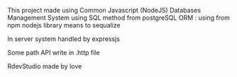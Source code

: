 This project made using Common Javascript (NodeJS)
Databases Management System using SQL method from postgreSQL
ORM : using from npm nodejs library means to sequalize

In server system handled by expressjs

Some path API write in .http file

RdevStudio made by love 